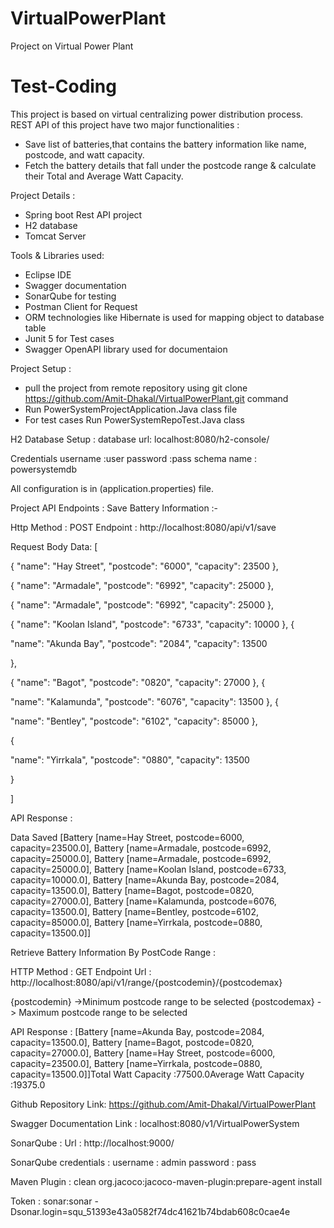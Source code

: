 # VirtualPowerPlant
Project on Virtual Power Plant
# Test-Coding

This project is based on virtual centralizing power distribution process.
REST API of this project have two major functionalities :

- Save list of batteries,that contains the battery information like name, postcode, and watt capacity.
- Fetch the battery details that fall under the postcode range & calculate their Total and Average Watt Capacity.

Project Details :
- Spring boot Rest API project
- H2 database
- Tomcat Server 


Tools & Libraries used:
- Eclipse IDE
- Swagger documentation
- SonarQube for testing 
- Postman Client for Request 
- ORM technologies like Hibernate is used for mapping object to database table
- Junit 5 for Test cases
- Swagger OpenAPI library used for documentaion

Project Setup :
- pull the project from remote repository using 
  git clone https://github.com/Amit-Dhakal/VirtualPowerPlant.git  command
- Run PowerSystemProjectApplication.Java class file
- For test cases Run PowerSystemRepoTest.Java class

H2 Database Setup :
database url: localhost:8080/h2-console/

Credentials
username :user
password :pass
schema name : powersystemdb

All configuration is in (application.properties) file.

Project API Endpoints :
Save Battery Information :-

Http Method : POST 
Endpoint    : http://localhost:8080/api/v1/save

Request Body Data:
[

{
"name": "Hay Street",
"postcode": "6000",
"capacity": 23500
},

{
"name": "Armadale",
"postcode": "6992",
"capacity": 25000
},



{
"name": "Armadale",
"postcode": "6992",
"capacity": 25000
},

{
"name": "Koolan Island",
"postcode": "6733",
"capacity": 10000
},
{

"name": "Akunda Bay",
"postcode": "2084",
"capacity": 13500

},

{
"name": "Bagot",
"postcode": "0820",
"capacity": 27000
},
{

"name": "Kalamunda",
"postcode": "6076",
"capacity": 13500
},
{

"name": "Bentley",
"postcode": "6102",
"capacity": 85000
},

{

"name": "Yirrkala",
"postcode": "0880",
"capacity": 13500

}

]


API Response :

Data Saved [Battery [name=Hay Street, postcode=6000, capacity=23500.0], Battery [name=Armadale, postcode=6992, capacity=25000.0], Battery [name=Armadale, postcode=6992, capacity=25000.0], Battery [name=Koolan Island, postcode=6733, capacity=10000.0], Battery [name=Akunda Bay, postcode=2084, capacity=13500.0], Battery [name=Bagot, postcode=0820, capacity=27000.0], Battery [name=Kalamunda, postcode=6076, capacity=13500.0], Battery [name=Bentley, postcode=6102, capacity=85000.0], Battery [name=Yirrkala, postcode=0880, capacity=13500.0]]



Retrieve Battery Information By PostCode Range :

HTTP Method  : GET
Endpoint Url : http://localhost:8080/api/v1/range/{postcodemin}/{postcodemax}

{postcodemin} ->Minimum postcode range to be selected
{postcodemax} -> Maximum postcode range to be selected


API Response :
[Battery [name=Akunda Bay, postcode=2084, capacity=13500.0], Battery [name=Bagot, postcode=0820, capacity=27000.0], Battery [name=Hay Street, postcode=6000, capacity=23500.0], Battery [name=Yirrkala, postcode=0880, capacity=13500.0]]Total Watt Capacity :77500.0Average Watt Capacity :19375.0



Github Repository Link:  https://github.com/Amit-Dhakal/VirtualPowerPlant


Swagger Documentation Link : localhost:8080/v1/VirtualPowerSystem


SonarQube :
Url : http://localhost:9000/

SonarQube credentials :
username : admin 
password : pass

Maven Plugin :
clean org.jacoco:jacoco-maven-plugin:prepare-agent install

Token :
sonar:sonar -Dsonar.login=squ_51393e43a0582f74dc41621b74bdab608c0cae4e
    

